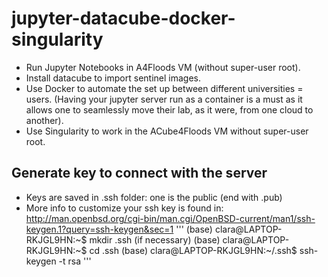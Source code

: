 # jupyter-datacube-docker-singularity
- Run Jupyter Notebooks in A4Floods VM (without super-user root). 
- Install datacube to import sentinel images. 
- Use Docker to automate the set up between different universities = users. (Having your jupyter server run as a container is a must as it allows one to seamlessly move their lab, as it were, from one cloud to another). 
- Use Singularity to work in the ACube4Floods VM without super-user root.

## Generate key to connect with the server
- Keys are saved in .ssh folder: one is the public (end with .pub)
- More info to customize your ssh key is found in: http://man.openbsd.org/cgi-bin/man.cgi/OpenBSD-current/man1/ssh-keygen.1?query=ssh-keygen&sec=1
'''
(base) clara@LAPTOP-RKJGL9HN:~$ mkdir .ssh (if necessary)
(base) clara@LAPTOP-RKJGL9HN:~$ cd .ssh
(base) clara@LAPTOP-RKJGL9HN:~/.ssh$ ssh-keygen -t rsa
'''
